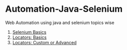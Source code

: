 # Automation-Java-Selenium
Web Automation using java and selenium topics wise
1. [Selenium Basics](./src/test/java/basics/Selenium.md)
1. [Locators: Basics](./src/test/java/locators/traditional/TraditionalLocators.md)
1. [Locators: Custom or Advanced](./src/test/java/locators/xpaths/XpathLocators.md)

